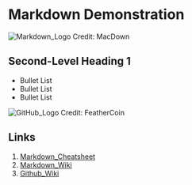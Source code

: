 # Markdown Demonstration

![Markdown_Logo](https://macdown.uranusjr.com/static/images/logo-160.png)
Credit: MacDown

## Second-Level Heading 1
* Bullet List
* Bullet List
* Bullet List

![GitHub_Logo](https://feathercoin.com/wp-content/uploads/2018/06/github-logo-1-e1507749180201-1.png)
Credit: FeatherCoin

## Links
1. [Markdown_Cheatsheet](https://github.com/adam-p/markdown-here/wiki/Markdown-Cheatsheet "Markdown Cheatsheet")  
1. [Markdown_Wiki](https://en.wikipedia.org/wiki/Markdown "Markdown Wiki")  
1. [Github_Wiki](https://en.wikipedia.org/wiki/GitHub "GitHub Wiki")
